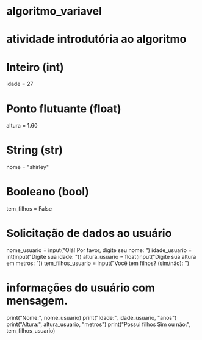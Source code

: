 # algoritmo_variavel
# atividade introdutória ao algoritmo
# Inteiro (int)
idade = 27

# Ponto flutuante (float)
altura = 1.60

# String (str)
nome = "shirley"

# Booleano (bool)
tem_filhos = False

# Solicitação de dados ao usuário
nome_usuario = input("Olá! Por favor, digite seu nome: ")
idade_usuario = int(input("Digite sua idade: "))
altura_usuario = float(input("Digite sua altura em metros: "))
tem_filhos_usuario = input("Você tem filhos? (sim/não): ")


# informações do usuário com mensagem.
print("Nome:", nome_usuario)
print("Idade:", idade_usuario, "anos")
print("Altura:", altura_usuario, "metros")
print("Possui filhos Sim ou não:", tem_filhos_usuario)
